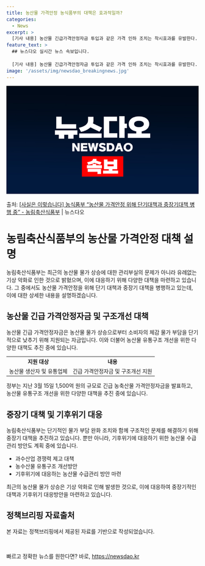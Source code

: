 ```yaml
---
title: 농산물 가격안정 농식품부의 대책은 효과적일까?
categories:
  - News
excerpt: >
  [기사 내용] 농산물 긴급가격안정자금 투입과 같은 가격 인하 조치는 착시효과를 유발한다. 공급량이 늘지 않은…
feature_text: >
  ## 뉴스다오 실시간 뉴스 속보입니다.

  [기사 내용] 농산물 긴급가격안정자금 투입과 같은 가격 인하 조치는 착시효과를 유발한다. 공급량이 늘지 않은…
image: '/assets/img/newsdao_breakingnews.jpg'
---
```


![뉴스다오 속보](/assets/img/newsdao_breakingnews.jpg)

<p>출처: <a href="https://newsdao.kr/3805" rel="dofollow">[사실은 이렇습니다] 농식품부 “농산물 가격안정 위해 단기대책과 중장기대책 병행 중” - 농림축산식품부</a> | 뉴스다오</p>

<h1>농림축산식품부의 농산물 가격안정 대책 설명</h1>
<p data-ke-size="size16"></p>
농림축산식품부는 최근의 농산물 물가 상승에 대한 관리부실의 문제가 아니라 유례없는 기상 악화로 인한 것으로 밝혔으며, 이에 대응하기 위해 다양한 대책을 마련하고 있습니다. 그 중에서도 농산물 가격안정을 위해 단기 대책과 중장기 대책을 병행하고 있는데, 이에 대한 상세한 내용을 설명하겠습니다.
<h2 data-ke-size="size26">농산물 긴급 가격안정자금 및 구조개선 대책</h2>
<p data-ke-size="size16">농산물 긴급 가격안정자금은 농산물 물가 상승으로부터 소비자의 체감 물가 부담을 단기적으로 낮추기 위해 지원되는 자금입니다. 이와 더불어 농산물 유통구조 개선을 위한 다양한 대책도 추진 중에 있습니다.</p>
<table>
  <tr>
    <td style="text-align: center; height: 17px;"><b>지원 대상</b></td>
    <td style="text-align: center; height: 17px;"><b>내용</b></td>
  </tr>
  <tr>
    <td style="text-align: center; height: 17px;">농산물 생산자 및 유통업체</td>
    <td style="text-align: center; height: 17px;">긴급 가격안정자금 및 구조개선 지원</td>
  </tr>
</table>
<p data-ke-size="size16">정부는 지난 3월 15일 1,500억 원의 규모로 긴급 농축산물 가격안정자금을 발표하고, 농산물 유통구조 개선을 위한 다양한 대책을 추진 중에 있습니다.</p>
<h2 data-ke-size="size26">중장기 대책 및 기후위기 대응</h2>
<p data-ke-size="size16">농림축산식품부는 단기적인 물가 부담 완화 조치와 함께 구조적인 문제를 해결하기 위해 중장기 대책을 추진하고 있습니다. 뿐만 아니라, 기후위기에 대응하기 위한 농산물 수급관리 방안도 계획 중에 있습니다.</p>
<ul>
  <li>과수산업 경쟁력 제고 대책</li>
  <li>농수산물 유통구조 개선방안</li>
  <li>기후위기에 대응하는 농산물 수급관리 방안 마련</li>
</ul>
<p data-ke-size="size16">최근의 농산물 물가 상승은 기상 악화로 인해 발생한 것으로, 이에 대응하여 중장기적인 대책과 기후위기 대응방안을 마련하고 있습니다.</p>
<h2 data-ke-size="size26">정책브리핑 자료출처</h2>
<p data-ke-size="size16">본 자료는 정책브리핑에서 제공된 자료를 기반으로 작성되었습니다.</p>
<p data-ke-size="size16">&nbsp;</p> 

빠르고 정확한 뉴스를 원한다면? 바로, <a href="https://newsdao.kr" rel="dofollow">https://newsdao.kr</a>


